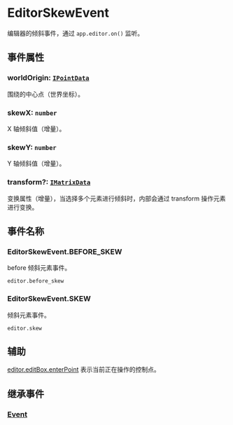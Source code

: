 # EditorSkewEvent

编辑器的倾斜事件，通过 `app.editor.on()` 监听。

## 事件属性

### worldOrigin: [`IPointData`](/api/interfaces/IPointData.md)

围绕的中心点（世界坐标）。

### skewX: `number`

X 轴倾斜值（增量）。

### skewY: `number`

Y 轴倾斜值（增量）。

### transform?: [`IMatrixData`](/api/interfaces/IMatrixData.md)

变换属性（增量），当选择多个元素进行倾斜时，内部会通过 transform 操作元素进行变换。

## 事件名称

### EditorSkewEvent.BEFORE_SKEW

before 倾斜元素事件。

`editor.before_skew`

### EditorSkewEvent.SKEW

倾斜元素事件。

`editor.skew`

## 辅助

[editor.editBox.enterPoint](../EditBox.md#enterpoint-editpoint) 表示当前正在操作的控制点。

## 继承事件

### [Event](/reference/event/basic/Event.md)

<!-- ## API

### [EditorSkewEvent](/api/classes/EditorSkewEvent.md) -->
